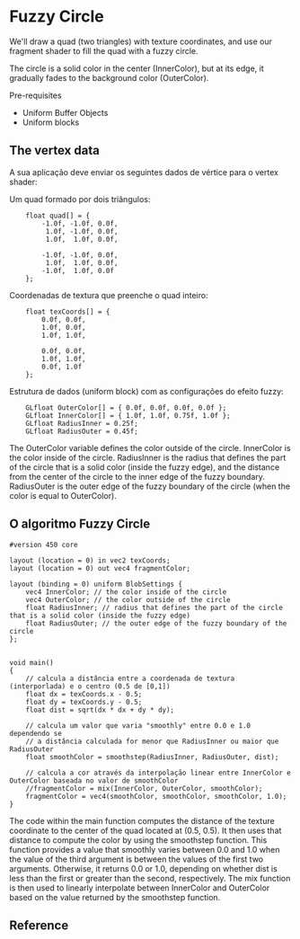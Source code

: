 # Fuzzy Circle

We'll draw a quad (two triangles) with texture coordinates, and use our fragment shader to fill the quad with a fuzzy circle.

The circle is a solid color in the center (InnerColor), but at its edge, it gradually fades to the background color (OuterColor).

Pre-requisites

- Uniform Buffer Objects
- Uniform blocks

## The vertex data

A sua aplicação deve enviar os seguintes dados de vértice para o vertex shader:

Um quad formado por dois triângulos:

```
	float quad[] = {
		-1.0f, -1.0f, 0.0f,
		 1.0f, -1.0f, 0.0f,
		 1.0f,  1.0f, 0.0f,

		-1.0f, -1.0f, 0.0f,
		 1.0f,  1.0f, 0.0f,
		-1.0f,  1.0f, 0.0f
	};
```

Coordenadas de textura que preenche o quad inteiro:

```
	float texCoords[] = {
		0.0f, 0.0f,
		1.0f, 0.0f,
		1.0f, 1.0f,

		0.0f, 0.0f,
		1.0f, 1.0f,
		0.0f, 1.0f
	};
```

Estrutura de dados (uniform block) com as configurações do efeito fuzzy:

```
	GLfloat OuterColor[] = { 0.0f, 0.0f, 0.0f, 0.0f };
	GLfloat InnerColor[] = { 1.0f, 1.0f, 0.75f, 1.0f };
	GLfloat RadiusInner = 0.25f;
	GLfloat RadiusOuter = 0.45f;
```

The OuterColor variable defines the color outside of the circle. InnerColor is the color inside of the circle. RadiusInner is the radius that defines the part of the circle that is a solid color (inside the fuzzy edge), and the distance from the center of the circle to the inner edge of the fuzzy boundary. RadiusOuter is the outer edge of the fuzzy boundary of the circle (when the color is equal to OuterColor).


## O algoritmo Fuzzy Circle

```
#version 450 core

layout (location = 0) in vec2 texCoords;
layout (location = 0) out vec4 fragmentColor;

layout (binding = 0) uniform BlobSettings {
	vec4 InnerColor; // the color inside of the circle
	vec4 OuterColor; // the color outside of the circle
	float RadiusInner; // radius that defines the part of the circle that is a solid color (inside the fuzzy edge)
	float RadiusOuter; // the outer edge of the fuzzy boundary of the circle
};


void main()
{
	// calcula a distância entre a coordenada de textura (interporlada) e o centro (0.5 de [0,1])
	float dx = texCoords.x - 0.5;
	float dy = texCoords.y - 0.5;
	float dist = sqrt(dx * dx + dy * dy);

	// calcula um valor que varia "smoothly" entre 0.0 e 1.0 dependendo se
	// a distância calculada for menor que RadiusInner ou maior que RadiusOuter
	float smoothColor = smoothstep(RadiusInner, RadiusOuter, dist);

	// calcula a cor através da interpolação linear entre InnerColor e OuterColor baseada no valor de smoothColor
	//fragmentColor = mix(InnerColor, OuterColor, smoothColor);
	fragmentColor = vec4(smoothColor, smoothColor, smoothColor, 1.0);
}
```

The code within the main function computes the distance of the texture coordinate to the center of the quad located at (0.5, 0.5). It then uses that distance to compute the color by using the smoothstep function. This function provides a value that smoothly varies between 0.0 and 1.0 when the value of the third argument is between the values of the first two arguments. Otherwise, it returns 0.0 or 1.0, depending on whether dist is less than the first or greater than the second, respectively. The mix function is then used to linearly interpolate between InnerColor and OuterColor based on the value returned by the smoothstep function.



## Reference